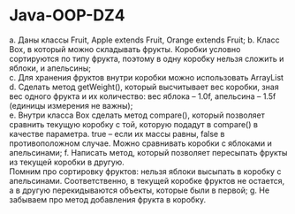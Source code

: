 # Java-OOP-DZ4
a. Даны классы Fruit, Apple extends Fruit, Orange extends Fruit;
b. Класс Box, в который можно складывать фрукты. Коробки условно сортируются по типу фрукта, 
поэтому в одну коробку нельзя сложить и яблоки, и апельсины;                                                                 
c. Для хранения фруктов внутри коробки можно использовать ArrayList
d. Сделать метод getWeight(), который высчитывает вес коробки, зная вес одного фрукта и их 
количество: вес яблока – 1.0f, апельсина – 1.5f (единицы измерения не важны);                                   
e. Внутри класса Box сделать метод compare(), который позволяет сравнить текущую коробку с
той, которую подадут в compare() в качестве параметра. true – если их массы равны, false в противоположном случае. 
Можно сравнивать коробки с яблоками и апельсинами;
f. Написать метод, который позволяет пересыпать фрукты из текущей коробки в другую.  
Помним про сортировку фруктов: нельзя яблоки высыпать в коробку с апельсинами. 
Соответственно, в текущей коробке фруктов не остается, а в другую перекидываются объекты, которые были в первой; 
g. Не забываем про метод добавления фрукта в коробку.
